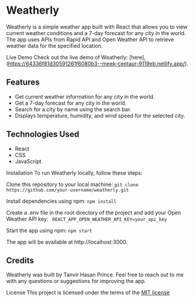 # Weatherly
Weatherly is a simple weather app built with React that allows you to view current weather conditions and a 7-day forecast for any city in the world. The app uses APIs from Rapid API and Open Weather API to retrieve weather data for the specified location.

Live Demo
Check out the live demo of Weatherly: [here],(https://64336f81d30591261f6080b3--meek-centaur-9119eb.netlify.app/).

## Features
- Get current weather information for any city in the world.
- Get a 7-day forecast for any city in the world.
- Search for a city by name using the search bar.
- Displays temperature, humidity, and wind speed for the selected city.

## Technologies Used
- React
- CSS
- JavaScript

Installation
To run Weatherly locally, follow these steps:

Clone this repository to your local machine:
``` git clone https://github.com/your-username/weatherly.git ``` 

Install dependencies using npm:
``` npm install ``` 

Create a .env file in the root directory of the project and add your Open Weather API key:
``` REACT_APP_OPEN_WEATHER_API_KEY=your_api_key``` 

Start the app using npm:
``` npm start ``` 

The app will be available at http://localhost:3000.

## Credits
Weatherly was built by Tanvir Hasan Prince. Feel free to reach out to me with any questions or suggestions for improving the app.

License
This project is licensed under the terms of the [MIT license](https://opensource.org/licenses/MIT "MIT License")